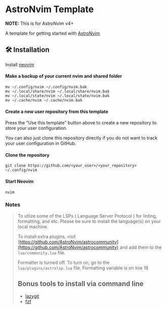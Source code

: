 # AstroNvim Template

**NOTE:** This is for AstroNvim v4+

A template for getting started with [AstroNvim](https://github.com/AstroNvim/AstroNvim)

## 🛠️ Installation

Install [neovim](https://github.com/neovim/neovim/blob/master/INSTALL.md)

#### Make a backup of your current nvim and shared folder

```shell
mv ~/.config/nvim ~/.config/nvim.bak
mv ~/.local/share/nvim ~/.local/share/nvim.bak
mv ~/.local/state/nvim ~/.local/state/nvim.bak
mv ~/.cache/nvim ~/.cache/nvim.bak
```

#### Create a new user repository from this template

Press the "Use this template" button above to create a new repository to store your user configuration.

You can also just clone this repository directly if you do not want to track your user configuration in GitHub.

#### Clone the repository

```shell
git clone https://github.com/<your_user>/<your_repository> ~/.config/nvim
```

#### Start Neovim

```shell
nvim
```

### Notes

> To utlize some of the LSPs ( Language Server Protocol ) for linting, formatting, and etc. Please be sure to install the language(s) on your local machine.
>
> To install extra plugins, visit [https://github.com/AstroNvim/astrocommunity](https://github.com/AstroNvim/astrocommunity) and add them to the `lua/community.lua` file.
>
> Formatter is turned off. To turn on, go to the `lua/plugins/astrolsp.lua` file. Formatting variable is on line 18
>
> ## Bonus tools to install via command line
>
> - [lazygit](https://github.com/jesseduffield/lazygit)
> - [fzf](https://github.com/junegunn/fzf)

  
